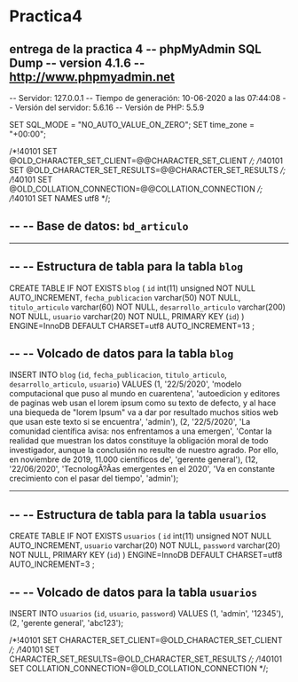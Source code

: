 # Practica4
entrega de la practica 4
-- phpMyAdmin SQL Dump
-- version 4.1.6
-- http://www.phpmyadmin.net
--
-- Servidor: 127.0.0.1
-- Tiempo de generación: 10-06-2020 a las 07:44:08
-- Versión del servidor: 5.6.16
-- Versión de PHP: 5.5.9

SET SQL_MODE = "NO_AUTO_VALUE_ON_ZERO";
SET time_zone = "+00:00";


/*!40101 SET @OLD_CHARACTER_SET_CLIENT=@@CHARACTER_SET_CLIENT */;
/*!40101 SET @OLD_CHARACTER_SET_RESULTS=@@CHARACTER_SET_RESULTS */;
/*!40101 SET @OLD_COLLATION_CONNECTION=@@COLLATION_CONNECTION */;
/*!40101 SET NAMES utf8 */;

--
-- Base de datos: `bd_articulo`
--

-- --------------------------------------------------------

--
-- Estructura de tabla para la tabla `blog`
--

CREATE TABLE IF NOT EXISTS `blog` (
  `id` int(11) unsigned NOT NULL AUTO_INCREMENT,
  `fecha_publicacion` varchar(50) NOT NULL,
  `titulo_articulo` varchar(60) NOT NULL,
  `desarrollo_articulo` varchar(200) NOT NULL,
  `usuario` varchar(20) NOT NULL,
  PRIMARY KEY (`id`)
) ENGINE=InnoDB  DEFAULT CHARSET=utf8 AUTO_INCREMENT=13 ;

--
-- Volcado de datos para la tabla `blog`
--

INSERT INTO `blog` (`id`, `fecha_publicacion`, `titulo_articulo`, `desarrollo_articulo`, `usuario`) VALUES
(1, '22/5/2020', 'modelo computacional que puso al mundo en cuarentena', 'autoedicion y editores de paginas web usan el lorem ipsum como su texto de defecto, y al hace una biequeda de "lorem Ipsum" va a dar por resultado muchos sitios web que usan este texto si se encuentra', 'admin'),
(2, '22/5/2020', 'La comunidad científica avisa: nos enfrentamos a una emergen', 'Contar la realidad que muestran los datos constituye la obligación moral de todo investigador, aunque la conclusión no resulte de nuestro agrado. Por ello, en noviembre de 2019, 11.000 científicos  de', 'gerente general'),
(12, '22/06/2020', 'TecnologÃ?Â­as emergentes en el 2020', 'Va en constante crecimiento con el pasar del tiempo', 'admin');

-- --------------------------------------------------------

--
-- Estructura de tabla para la tabla `usuarios`
--

CREATE TABLE IF NOT EXISTS `usuarios` (
  `id` int(11) unsigned NOT NULL AUTO_INCREMENT,
  `usuario` varchar(20) NOT NULL,
  `password` varchar(20) NOT NULL,
  PRIMARY KEY (`id`)
) ENGINE=InnoDB  DEFAULT CHARSET=utf8 AUTO_INCREMENT=3 ;

--
-- Volcado de datos para la tabla `usuarios`
--

INSERT INTO `usuarios` (`id`, `usuario`, `password`) VALUES
(1, 'admin', '12345'),
(2, 'gerente general', 'abc123');

/*!40101 SET CHARACTER_SET_CLIENT=@OLD_CHARACTER_SET_CLIENT */;
/*!40101 SET CHARACTER_SET_RESULTS=@OLD_CHARACTER_SET_RESULTS */;
/*!40101 SET COLLATION_CONNECTION=@OLD_COLLATION_CONNECTION */;
